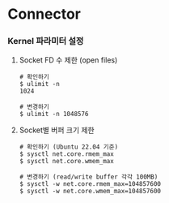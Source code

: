 # Connector

### Kernel 파라미터 설정
1. Socket FD 수 제한 (open files)
   ```
   # 확인하기
   $ ulimit -n
   1024

   # 변경하기
   $ ulimit -n 1048576
   ```

2. Socket별 버퍼 크기 제한
   ```
   # 확인하기 (Ubuntu 22.04 기준)
   $ sysctl net.core.rmem_max
   $ sysctl net.core.wmem_max

   # 변경하기 (read/write buffer 각각 100MB)
   $ sysctl -w net.core.rmem_max=104857600
   $ sysctl -w net.core.wmem_max=104857600
   ```